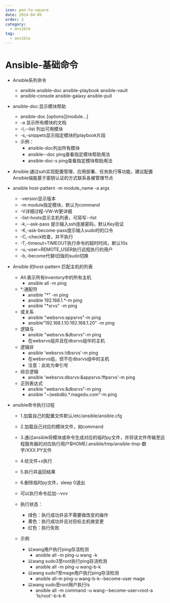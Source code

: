```yaml
---
icon: pen-to-square
date: 2024-04-05
order: 2
category:
  - ansible
tag:
  - ansible
---
```

# Ansible-基础命令

- Ansible系列命令
  - ansible ansible-doc ansible-playbook     ansible-vault
  - ansible-console ansible-galaxy ansible-pull
- ansible-doc:显示模块帮助
  - ansible-doc [options][module...]
  - -a 显示所有模块的文档
  - -l,--list 列出可用模块
  - -s,-snippets显示指定模块的playbook片段
  - 示例：
    - ansible-doc列出所有模块
    - ansible--doc ping查看指定模块帮助用法
    - ansible-doc-s ping查看指定模块帮助用法

- Ansible:通过ssh实现配置管理、应用部署、任务执行等功能，建议配置Ansible端能基于密钥认证的方式联系各被管理节点

- ansible host-pattern -m module_name -a args 

  - -version显示版本
  - -m module指定模块，默认为command
  - -V详细过程-VW-W更详细
  - -list-hosts显示主机列表，可简写--list
  - -k,--ask-pass  提示输入ssh连接密码，默认Key验证
  - -K,-ask-become-pass提示输入sudo时的口令
  - -C,-check检查，并不执行
  - -T,-timeout=TIMEOUT执行命令的超时时间，默认10s
  - -u,-user=REMOTE_USER执行远程执行的用户
  - -b,-become代替I旧版的sudo切换

- Ansible 的host-pattern 匹配主机的列表

  - All:表示所有Inventory中的所有主机
    - ansible all -m ping
  - *:通配符
    - ansible  "*" -m ping
    - ansible 192.168.1.*-m ping
    - ansible "*srvs" -m ping
  - 或关系
    - ansible "websrvs:appsrvs"-m ping
    - ansible"192.168.1.10:192.168.1.20"  -m ping
  - 逻辑与
    - ansible "websrvs:&dbsrvs"-m ping
    - 在websrvs组并且在dbsrvs组中的主机
  - 逻辑非
    - ansible 'websrvs:!dbsrvs'-m ping
    - 在websrvs组，但不在dbsrvs组中的主机
    - 注意：此处为单引号
  - 综合逻辑
    - ansible 'websrvs:dbsrvs:&appsrvs:!ftpsrvs'-m ping
  - 正则表达式
    - ansible "websrvs:&dbsrvs"-m ping
    - ansible "~(webdb).*.magedu\.com"-m ping

- ansible命令执行过程

  - 1.加载自己的配置文件默认/etc/ansible/ansible.cfg
  - 2.加载自己对应的模块文件，如command
  - 3.通过ansible将模块或命令生成对应的临时py文件，并将该文件传输至远程服务器的对应执行用户$HOME/.ansible/tmp/ansible-tmp-数字/XXX.PY文件
  - 4.给文件+x执行
  - 5.执行并返回结果
  - 6.删除临时py文件，sleep 0退出
  - 可以执行命令后加--vvv
  - 执行状态：
    - 绿色：执行成功并且不需要做改变的操作
    - 黄色：执行成功并且对目标主机做变更
    - 红色：执行失败

  - 示例
    - 以wang用户执行ping存活检测
      - ansible all -m ping-u wang -k
    - 以wang sudo3至root执行ping存活检测
      - ansible all -m ping-u wang-b-k
    - 以wang sudo?至mage用户执行ping存活检测
      - ansible all-m ping-u wang-b-k--become-user mage
    - 以wang sudo至root用户执行ls
      - ansible all -m command -u wang--become-user=root-a 'ls/root'-b-k-K

  
